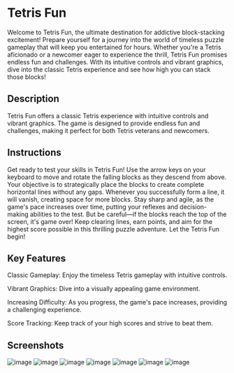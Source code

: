# Tetris Fun

Welcome to Tetris Fun, the ultimate destination for addictive block-stacking excitement! Prepare yourself for a journey into the world of timeless puzzle gameplay that will keep you entertained for hours. Whether you're a Tetris aficionado or a newcomer eager to experience the thrill, Tetris Fun promises endless fun and challenges. With its intuitive controls and vibrant graphics, dive into the classic Tetris experience and see how high you can stack those blocks!

## Description
Tetris Fun offers a classic Tetris experience with intuitive controls and vibrant graphics. The game is designed to provide endless fun and challenges, making it perfect for both Tetris veterans and newcomers.

## Instructions
Get ready to test your skills in Tetris Fun! Use the arrow keys on your keyboard to move and rotate the falling blocks as they descend from above. Your objective is to strategically place the blocks to create complete horizontal lines without any gaps. Whenever you successfully form a line, it will vanish, creating space for more blocks. Stay sharp and agile, as the game's pace increases over time, putting your reflexes and decision-making abilities to the test. But be careful—if the blocks reach the top of the screen, it's game over! Keep clearing lines, earn points, and aim for the highest score possible in this thrilling puzzle adventure. Let the Tetris Fun begin!

## Key Features
Classic Gameplay: Enjoy the timeless Tetris gameplay with intuitive controls.

Vibrant Graphics: Dive into a visually appealing game environment.

Increasing Difficulty: As you progress, the game's pace increases, providing a challenging experience.

Score Tracking: Keep track of your high scores and strive to beat them.


## Screenshots
![image](https://github.com/thimeshaA/Tetris-Mobile-Game/assets/101446688/7dbe4209-de2f-46ec-b2a0-f1ae5adf39fd)
![image](https://github.com/thimeshaA/Tetris-Mobile-Game/assets/101446688/c7563f64-f1dc-4855-baff-0b1bbdec4f14)
![image](https://github.com/thimeshaA/Tetris-Mobile-Game/assets/101446688/f8ba5840-ef17-4098-b5aa-4b97accaf0b3)
![image](https://github.com/thimeshaA/Tetris-Mobile-Game/assets/101446688/52d4167d-5f87-4bd9-a8ec-ac3a287ca865)
![image](https://github.com/thimeshaA/Tetris-Mobile-Game/assets/101446688/39457c37-5d1c-4672-a51c-7be3bc3d2c06)
![image](https://github.com/thimeshaA/Tetris-Mobile-Game/assets/101446688/f2782527-aa1e-40d6-aa93-f4d424ab3b73)
![image](https://github.com/thimeshaA/Tetris-Mobile-Game/assets/101446688/be70cb22-d186-4fc0-a662-19f067ee0974)






